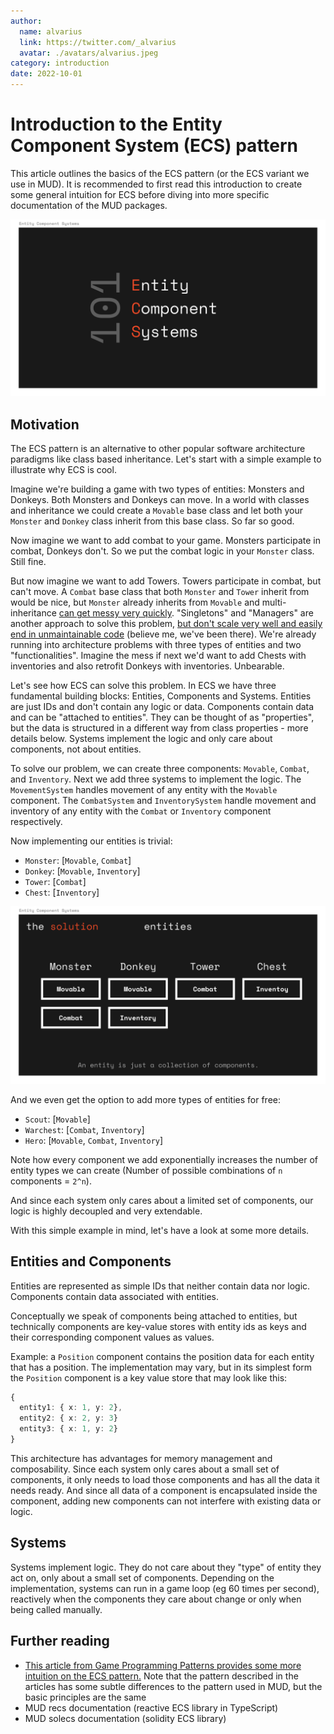 ```yaml
---
author:
  name: alvarius
  link: https://twitter.com/_alvarius
  avatar: ./avatars/alvarius.jpeg
category: introduction
date: 2022-10-01
---
```


# Introduction to the Entity Component System (ECS) pattern

This article outlines the basics of the ECS pattern (or the ECS variant we use in MUD).
It is recommended to first read this introduction to create some general intuition for ECS before diving into more specific documentation of the MUD packages.

![intro to ecs](./assets/ecs-intro.png)

## Motivation

The ECS pattern is an alternative to other popular software architecture paradigms like class based inheritance.
Let's start with a simple example to illustrate why ECS is cool.

Imagine we're building a game with two types of entities: Monsters and Donkeys.
Both Monsters and Donkeys can move.
In a world with classes and inheritance we could create a `Movable` base class and let both your `Monster` and `Donkey` class inherit from this base class.
So far so good.

Now imagine we want to add combat to your game.
Monsters participate in combat, Donkeys don't.
So we put the combat logic in your `Monster` class.
Still fine.

But now imagine we want to add Towers.
Towers participate in combat, but can't move.
A `Combat` base class that both `Monster` and `Tower` inherit from would be nice, but `Monster` already inherits from `Movable` and multi-inheritance [can get messy very quickly](https://en.wikipedia.org/wiki/Multiple_inheritance#The_diamond_problem).
"Singletons" and "Managers" are another approach to solve this problem, [but don't scale very well and easily end in unmaintainable code](https://gameprogrammingpatterns.com/singleton.html) (believe me, we've been there).
We're already running into architecture problems with three types of entities and two "functionalities".
Imagine the mess if next we'd want to add Chests with inventories and also retrofit Donkeys with inventories.
Unbearable.

Let's see how ECS can solve this problem.
In ECS we have three fundamental building blocks: Entities, Components and Systems.
Entities are just IDs and don't contain any logic or data.
Components contain data and can be "attached to entities".
They can be thought of as "properties", but the data is structured in a different way from class properties - more details below.
Systems implement the logic and only care about components, not about entities.

To solve our problem, we can create three components: `Movable`, `Combat`, and `Inventory`.
Next we add three systems to implement the logic.
The `MovementSystem` handles movement of any entity with the `Movable` component. The `CombatSystem` and `InventorySystem` handle movement and inventory of any entity with the `Combat` or `Inventory` component respectively.

Now implementing our entities is trivial:

- `Monster`: [`Movable`, `Combat`]
- `Donkey`: [`Movable`, `Inventory`]
- `Tower`: [`Combat`]
- `Chest`: [`Inventory`]

![entities in ECS](./assets/ecs-solution.png)

And we even get the option to add more types of entities for free:

- `Scout`: [`Movable`]
- `Warchest`: [`Combat`, `Inventory`]
- `Hero`: [`Movable`, `Combat`, `Inventory`]

Note how every component we add exponentially increases the number of entity types we can create (Number of possible combinations of `n` components = `2^n`).

And since each system only cares about a limited set of components, our logic is highly decoupled and very extendable.

With this simple example in mind, let's have a look at some more details.

## Entities and Components

Entities are represented as simple IDs that neither contain data nor logic.
Components contain data associated with entities.

Conceptually we speak of components being attached to entities, but technically components are key-value stores with entity ids as keys and their corresponding component values as values.

Example: a `Position` component contains the position data for each entity that has a position.
The implementation may vary, but in its simplest form the `Position` component is a key value store that may look like this:

```typescript
{
  entity1: { x: 1, y: 2},
  entity2: { x: 2, y: 3}
  entity3: { x: 1, y: 2}
}
```

This architecture has advantages for memory management and composability.
Since each system only cares about a small set of components, it only needs to load those components and has all the data it needs ready.
And since all data of a component is encapsulated inside the component, adding new components can not interfere with existing data or logic.

## Systems

Systems implement logic.
They do not care about they "type" of entity they act on, only about a small set of components.
Depending on the implementation, systems can run in a game loop (eg 60 times per second), reactively when the components they care about change or only when being called manually.

## Further reading

- [This article from Game Programming Patterns provides some more intuition on the ECS pattern.](https://gameprogrammingpatterns.com/component.html) Note that the pattern described in the articles has some subtle differences to the pattern used in MUD, but the basic principles are the same
- MUD recs documentation (reactive ECS library in TypeScript)
- MUD solecs documentation (solidity ECS library)
